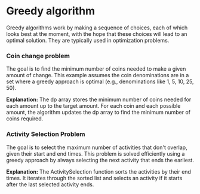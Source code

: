 # Greedy algorithm
Greedy algorithms work by making a sequence of choices, each of which looks best at the moment, with the hope that these choices will lead to an optimal solution. They are typically used in optimization problems.

### Coin change problem
The goal is to find the minimum number of coins needed to make a given amount of change. This example assumes the coin denominations are in a set where a greedy approach is optimal (e.g., denominations like 1, 5, 10, 25, 50).

**Explanation:**
The dp array stores the minimum number of coins needed for each amount up to the target amount.
For each coin and each possible amount, the algorithm updates the dp array to find the minimum number of coins required.

### Activity Selection Problem
The goal is to select the maximum number of activities that don't overlap, given their start and end times. This problem is solved efficiently using a greedy approach by always selecting the next activity that ends the earliest.

**Explanation:**
The ActivitySelection function sorts the activities by their end times.
It iterates through the sorted list and selects an activity if it starts after the last selected activity ends.